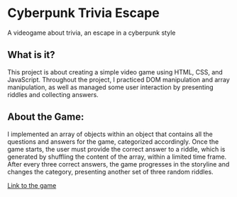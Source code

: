 # Cyberpunk Trivia Escape

A videogame about trivia, an escape in a cyberpunk style

## What is it?

This project is about creating a simple video game using HTML, CSS, and JavaScript. Throughout the project, I practiced DOM manipulation and array manipulation,
as well as managed some user interaction by presenting riddles and collecting answers.

## About the Game:

I implemented an array of objects within an object that contains all the questions and answers for the game, categorized accordingly.
Once the game starts, the user must provide the correct answer to a riddle, which is generated by shuffling the content of the array, within a limited time frame.
After every three correct answers, the game progresses in the storyline and changes the category, presenting another set of three random riddles.

<a href="https://github.com/Rhayader16/ARandomVideogame.git">Link to the game </a>
